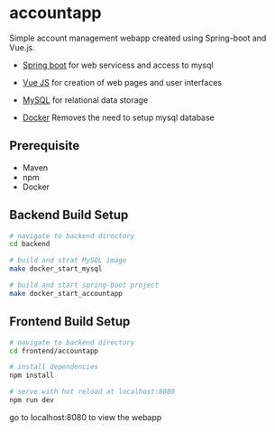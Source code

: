 # accountapp
Simple account management webapp created using Spring-boot and Vue.js.

-   [Spring boot](https://spring.io/projects/spring-boot) for web servicess and access to mysql

-   [Vue JS](https://vuejs.org/) for creation of web pages and user interfaces

-   [MySQL](https://www.mysql.com/) for relational data storage

-   [Docker](https://www.docker.com/) Removes the need to setup mysql database

## Prerequisite
- Maven 
- npm
- Docker

## Backend Build Setup
``` bash
# navigate to backend directory
cd backend

# build and strat MySQL image
make docker_start_mysql

# build and start spring-boot project
make docker_start_accountapp
```

## Frontend Build Setup

``` bash
# navigate to backend directory
cd frontend/accountapp

# install dependencies
npm install

# serve with hot reload at localhost:8080
npm run dev

```
go to localhost:8080 to view the webapp

